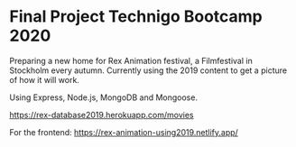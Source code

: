 # Final Project Technigo Bootcamp 2020

Preparing a new home for Rex Animation festival, a Filmfestival in Stockholm every autumn.
Currently using the 2019 content to get a picture of how it will work.

Using Express, Node.js, MongoDB and Mongoose.

https://rex-database2019.herokuapp.com/movies

For the frontend:
https://rex-animation-using2019.netlify.app/


